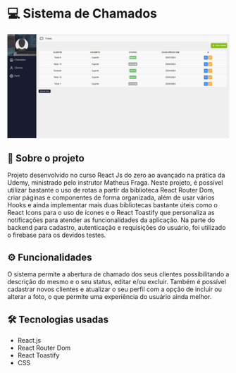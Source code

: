 # 💻 Sistema de Chamados

![Design do projeto](./sistema_de_chamados/src/assets/dashboard.png)

## 📌 Sobre o projeto

Projeto desenvolvido no curso React Js do zero ao avançado na prática da Udemy, ministrado pelo instrutor Matheus Fraga.
Neste projeto, é possível utilizar bastante o uso de rotas a partir da biblioteca React Router Dom, criar páginas e componentes de forma organizada, além de usar vários Hooks e ainda implementar
mais duas bibliotecas bastante úteis como o React Icons para o uso de ícones e o React Toastify que personaliza as notificações para atender as funcionalidades da aplicação.
Na parte do backend para cadastro, autenticação e requisições do usuário, foi utilizado o firebase para os devidos testes.
##

## ⚙️ Funcionalidades
O sistema permite a abertura de chamado dos seus clientes possibilitando a descrição do mesmo e o seu status, editar e/ou excluir.
Também é possível cadastrar novos clientes e atualizar o seu perfil com a opção de incluir ou alterar a foto, o que permite uma experiência do usuário ainda melhor.
##

## 🛠 Tecnologias usadas

* React.js
* React Router Dom
* React Toastify
* CSS
